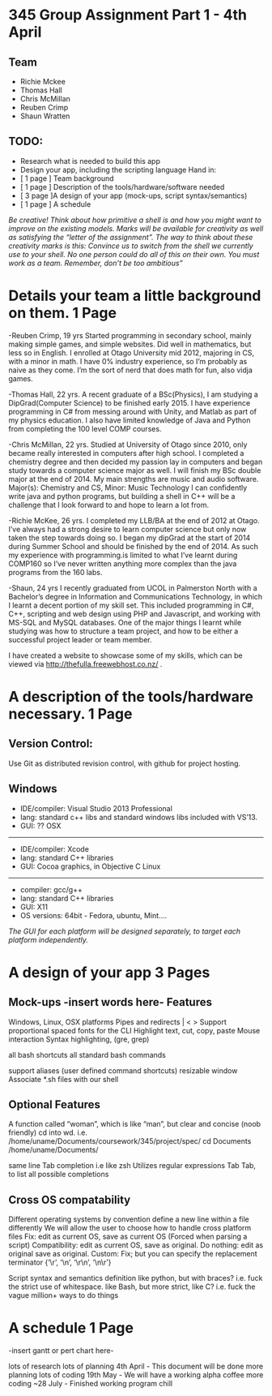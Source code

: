 345 Group Assignment Part 1 - 4th April
=======================================

Team
-------------------
- Richie Mckee
- Thomas Hall
- Chris McMillan
- Reuben Crimp
- Shaun Wratten

TODO:
-------------------
- Research what is needed to build this app 
- Design your app, including the scripting language 
Hand in: 
- [ 1 page ] Team background 
- [ 1 page ] Description of the tools/hardware/software needed 
- [ 3 page ]A design of your app (mock-ups, script syntax/semantics)
- [ 1 page ] A schedule 

*Be creative! Think about how primitive a shell is and how you might want to improve on the existing models. Marks will be 
available for creativity as well as satisfying the “letter of the assignment”. The way to think about these creativity marks is 
this: Convince us to switch from the shell we currently use to your shell. 
No one person could do all of this on their own. You must work as a team. Remember, don't be too ambitious”*


Details your team a little background on them. 1 Page
=====================================================
-Reuben Crimp, 19 yrs
Started programming in secondary school, mainly making simple games, and simple websites.
Did well in mathematics, but less so in English. I enrolled at Otago University mid 2012, majoring in CS, with a minor in math.
I have 0% industry experience, so I’m probably as naive as they come. 
I’m the sort of nerd that does math for fun, also vidja games.

-Thomas Hall, 22 yrs.
A recent graduate of a BSc(Physics), I am studying a DipGrad(Computer Science) to be finished early 2015. I have experience programming in C# from messing around with Unity, and Matlab as part of my physics education. I also have limited knowledge of Java and Python from completing the 100 level COMP courses. 

-Chris McMillan, 22 yrs.
Studied at University of Otago since 2010, only became really interested in computers after high school. I completed a chemistry degree and then decided my passion lay in computers and began study towards a computer science major as well. I will finish my BSc double major at the end of 2014. My main strengths are music and audio software. 
Major(s): Chemistry and CS, Minor: Music Technology
I can confidently write java and python programs, but building a shell in C++ will be a challenge that I look forward to and hope to learn a lot from.

-Richie McKee, 26 yrs.
I completed my LLB/BA at the end of 2012 at Otago. I’ve always had a strong desire to learn computer science but only now taken the step towards doing so. I began my dipGrad at the start of 2014 during Summer School and should be finished by the end of 2014. As such my experience with programming.is limited to what I’ve learnt during COMP160 so I’ve never written anything more complex than the java programs from the 160 labs. 

-Shaun, 24 yrs
I recently graduated from UCOL in Palmerston North with a Bachelor’s degree in Information and Communications Technology, in which I learnt a decent portion of my skill set. This included programming in C#, C++, scripting and web design using PHP and Javascript, and working with MS-SQL and MySQL databases. One of the major things I learnt while studying was how to structure a team project, and how to be either a successful project leader or team member.

I have created a website to showcase some of my skills, which can be viewed via http://thefulla.freewebhost.co.nz/ .


A description of the tools/hardware necessary. 1 Page
=====================================================
Version Control:
-------------------
Use Git as distributed revision control, with github for project hosting.

Windows
-------------------
- IDE/compiler: Visual Studio 2013 Professional
- lang: standard c++ libs and standard windows libs included with VS’13.
- GUI: ??
OSX
-------------------
- IDE/compiler: Xcode
- lang: standard C++ libraries
- GUI: Cocoa graphics, in Objective C
Linux
-------------------
- compiler: gcc/g++
- lang: standard C++ libraries
- GUI: X11
- OS versions: 64bit - Fedora, ubuntu, Mint…. 

*The GUI for each platform will be designed separately, to target each platform independently.*

A design of your app 3 Pages
=========================
Mock-ups 
-insert words here-
Features
-------------------
Windows, Linux, OSX platforms
Pipes and redirects | < >
Support proportional spaced fonts for the CLI
Highlight text, cut, copy, paste
Mouse interaction
Syntax highlighting, (gre, grep)

all bash shortcuts
all standard bash commands

support aliases (user defined command shortcuts)
resizable window
Associate *.sh files with our shell

Optional Features
-------------------

A function called “woman”, which is like “man”, but clear and concise (noob friendly)
cd into wd.
i.e.
/home/uname/Documents/coursework/345/project/spec/
cd Documents
/home/uname/Documents/

same line Tab completion i.e like zsh
Utilizes regular expressions
Tab Tab, to list all possible completions

Cross OS compatability
-------------------
Different operating systems by convention define a new line within a file differently
We will allow the user to choose how to handle cross platform files
Fix:        edit as current OS, save as current OS (Forced when parsing a script)
Compatibility:     edit as current OS, save as original.
Do nothing:     edit as original save as original.
Custom:     Fix; but you can specify the replacement terminator {‘\r’, ‘\n’, ‘\r\n’, ‘\n\r’}

Script syntax and semantics definition
like python, but with braces? i.e. fuck the strict use of whitespace.
like Bash, but more strict, like C? i.e. fuck the vague million+ ways to do things

A schedule 1 Page
=================
-insert gantt or pert chart here-

lots of research
lots of planning
4th April - This document will be done
more planning
lots of coding
19th May - We will have a working alpha
coffee
more coding
~28 July - Finished working program
chill
